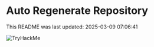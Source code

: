 # Auto Regenerate Repository

This README was last updated: 2025-03-09 07:06:41

 ![TryHackMe](https://tryhackme.com/badge/533634)